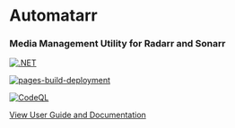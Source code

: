 # Automatarr

### Media Management Utility for Radarr and Sonarr

[![.NET](https://github.com/DecSmith42/automatarr/actions/workflows/dotnet-test.yml/badge.svg)](https://github.com/DecSmith42/automatarr/actions/workflows/dotnet-test.yml)

[![pages-build-deployment](https://github.com/DecSmith42/automatarr/actions/workflows/pages/pages-build-deployment/badge.svg)](https://github.com/DecSmith42/automatarr/actions/workflows/pages/pages-build-deployment)

[![CodeQL](https://github.com/DecSmith42/automatarr/actions/workflows/codeql-analysis.yml/badge.svg)](https://github.com/DecSmith42/automatarr/actions/workflows/codeql-analysis.yml)

[View User Guide and Documentation](https://decsmith42.github.io/automatarr/manual/intro.html)
